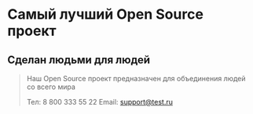 # Самый лучший Open Source проект

## Сделан людьми для людей

> Наш Open Source проект предназначен для объединения людей со всего мира
>
> Тел: 8 800 333 55 22
Email: support@test.ru

